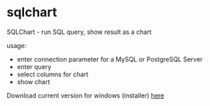 sqlchart
========

SQLChart - run SQL query, show result as a chart

usage:

- enter connection parameter for a MySQL or PostgreSQL Server
- enter query
- select columns for chart
- show chart

Download current version for windows (installer) <a href="http://www.alexander-adam.net/SQLChart.msi">here</a>